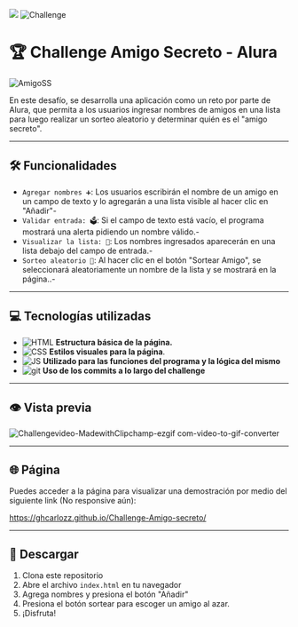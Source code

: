  ![](https://img.shields.io/badge/Desarrollador-GhCarlozz-blue) ![Challenge](https://img.shields.io/badge/Desafio-Finalizado!-green?labelColor=grey&style=flat&logo=checkmarx)
 # 🏆 Challenge Amigo Secreto - Alura 

![AmigoSS](https://github.com/user-attachments/assets/e5c4e4fa-005d-4ec9-914a-a2ce75d75ace)

En este desafío, se desarrolla una aplicación como un reto por parte de Alura, que permita a los usuarios ingresar nombres de amigos en una lista para luego realizar un sorteo aleatorio y determinar quién es el "amigo secreto".
______

## 🛠️ Funcionalidades  
- `Agregar nombres ➕`: Los usuarios escribirán el nombre de un amigo en un campo de texto y lo agregarán a una lista visible al hacer clic en "Añadir"-
- `Validar entrada: 🗳️`:  Si el campo de texto está vacío, el programa mostrará una alerta pidiendo un nombre válido.-
- `Visualizar la lista: 📃`: Los nombres ingresados aparecerán en una lista debajo del campo de entrada.-
- `Sorteo aleatorio 🎉`: Al hacer clic en el botón "Sortear Amigo", se seleccionará aleatoriamente un nombre de la lista y se mostrará en la página..-

______
## 💻 Tecnologías utilizadas 
- ![HTML](https://img.shields.io/badge/HTML-grey?style=plastic&logo=html5) **Estructura básica de la página.**
- ![CSS](https://img.shields.io/badge/CSS-grey?style=plastic&logo=css3) **Estilos visuales para la página**.
- ![JS](https://img.shields.io/badge/JS-grey?style=plastic&logo=javascript) **Utilizado para las funciones del programa y la lógica del mismo**
- ![git](https://img.shields.io/badge/git-grey?style=plastic&logo=git) **Uso de los commits a lo largo del challenge**
______
## 👁️ Vista previa


![Challengevideo-MadewithClipchamp-ezgif com-video-to-gif-converter](https://github.com/user-attachments/assets/114b3afa-d33a-4af1-9042-209bc1464c68)





_______
## 🌐 Página 
Puedes acceder a la página para visualizar una demostración por medio del siguiente link (No responsive aún):

https://ghcarlozz.github.io/Challenge-Amigo-secreto/
______

## 🚀 Descargar
1. Clona este repositorio
2. Abre el archivo `index.html` en tu navegador
3. Agrega nombres y presiona el botón "Añadir"
4. Presiona el botón sortear para escoger un amigo al azar.
5. ¡Disfruta!


